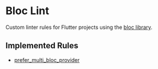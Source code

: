 Bloc Lint
===

Custom linter rules for Flutter projects using the [bloc library](https://bloclibrary.dev/).

## Implemented Rules

- [prefer_multi_bloc_provider](docs/rules/prefer_multi_bloc_provider.md)
